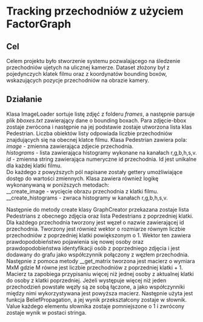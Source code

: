 # Tracking przechodniów z użyciem FactorGraph

## Cel
Celem projektu było stworzenie systemu pozwalającego na śledzenie przechodniów ujetych na ulicznej kamerze. Dataset złożony był z pojedynczych klatek filmu oraz z koordynatów bounding boxów, wskazujących pozycje przechodniów na obrazie kamery. 

## Działanie 

Klasa ImageLoader sortuje listę zdjęć z folderu <em>frames</em>, a następnie parsuje plik <em>bboxes.txt</em> zawierający dane o bounding boxach. Para zdjęcie-bbox zostaje zwrócona i następnie na jej podstawie zostaje utworzona lista klas Pedestrian. Liczba obiektów listy odpowiada liczbie przechodniów znajdujących się na obecnej klatce filmu. Klasa Pedestrian zawiera pola:\
<em>image</em> - zmienna zawierająca zdjecie przechodnia.\
<em>histograms</em> - lista zawierająca histogramy wykonane na kanałach r,g,b,h,s,v.\
<em>id</em> - zmienna string zawierająca numeryczne id przechodnia. Id jest unikalne dla każdej klatki filmu.\
Do każdego z powyższych pól napisane zostały gettery umożliwiające dostęp do wartości zmiennych.
Klasa zawiera również logikę wykonanywaną w poniższych metodach:\
__create_image - wycięcie obrazu przechodnia z klatki filmu.\
__create_histograms - zwraca histogramy w kanałach r,g,b,h,s,v.

Następnie do metody create klasy GraphCreator przekazana zostaje lista Pedestrians z obecnego zdjęcia oraz lista Pedestrians z poprzedniej klatki. Dla każdego przechodnia tworzony jest węzeł o nazwie zawierającej id przechodnia. Tworzony jest również wektor o rozmiarze równym liczbie przechodniów z poprzedniej klatki powiększonym o  1. Wektor ten zawiera prawdopodobieństwo pojawienia się nowej osoby oraz prawdopodobieństwa identyfikacji osób z poprzedniego zdjęcia i jest dodawany do grafu jako współczynnik połączony z węzłem przechodnia. 
Następnie z pomoca metody __get_matrix tworzona jest macierz o wymiara MxM gdzie M równe jest liczbie przechodniów z poprzedniej klatki + 1. Macierz ta zapobiega przypisaniu więcej niż jednej osoby z aktualnej klatki do osoby z klatki poprzedniej. Jeżeli występuje więcej niż jeden przechodzień powstałe węzły są ze sobą łączone, a jako współczynniki między nimi wykorzystywana jest powyższa macierz.
Następnie użyta jest funkcja BeliefPropagation, a jej wynik przekształcony zostaje w słownik. Value każdego elementu słownika zostaje pomniejszone o 1 i zwrócony zostaje wynik w postaci stringa.
